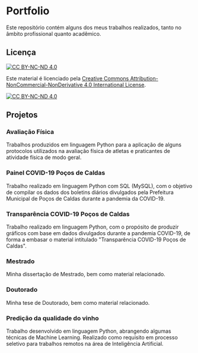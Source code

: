 # Portfolio
Este repositório contém alguns dos meus trabalhos realizados, tanto no âmbito profissional quanto acadêmico.

## Licença
[![CC BY-NC-ND 4.0][cc-by-nc-nd-shield]][cc-by-nc-nd]

Este material é licenciado pela 
[Creative Commons Attribution-NonCommercial-NonDerivative 4.0 International License][cc-by-nc-nd].

[![CC BY-NC-ND 4.0][cc-by-nc-nd-image]][cc-by-nc-nd]

[cc-by-nc-nd]: http://creativecommons.org/licenses/by-nc-nd/4.0/
[cc-by-nc-nd-image]: https://licensebuttons.net/l/by-nc-nd/4.0/88x31.png
[cc-by-nc-nd-shield]: https://img.shields.io/badge/License-CC%20BY--NC--ND%204.0-lightgrey.svg

## Projetos
### Avaliação Física
Trabalhos produzidos em linguagem Python para a aplicação de alguns protocolos utilizados na avaliação física de atletas e praticantes de atividade física de modo geral.

### Painel COVID-19 Poços de Caldas

Trabalho realizado em linguagem Python com SQL (MySQL), com o objetivo de compilar os dados dos boletins diários divulgados pela Prefeitura Municipal de Poços de Caldas durante a pandemia da COVID-19.

### Transparência COVID-19 Poços de Caldas
Trabalho realizado em linguagem Python, com o propósito de produzir gráficos com base em dados divulgados durante a pandemia COVID-19, de forma a embasar o material intitulado "Transparência COVID-19 Poços de Caldas".

### Mestrado
Minha dissertação de Mestrado, bem como material relacionado.

### Doutorado
Minha tese de Doutorado, bem como material relacionado.

### Predição da qualidade do vinho
Trabalho desenvolvido em linguagem Python, abrangendo algumas técnicas de Machine Learning. Realizado como requisito em processo seletivo para trabalhos remotos na área de Inteligência Artificial.
